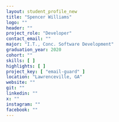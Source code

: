 ```yaml
---
layout: student_profile_new
title: "Spencer Williams"
logo: ""
header: ""
project_role: "Developer"
contact_email: ""
major: "I.T., Conc. Software Development"
graduation_year: 2020
cohort: ""
skills: [ ]
highlights: [ ]
project_key: [ "email-guard" ]
location: "Lawrenceville, GA"
website: ""
git: ""
linkedin: ""
x: ""
instagram: ""
facebook: ""
---
```

